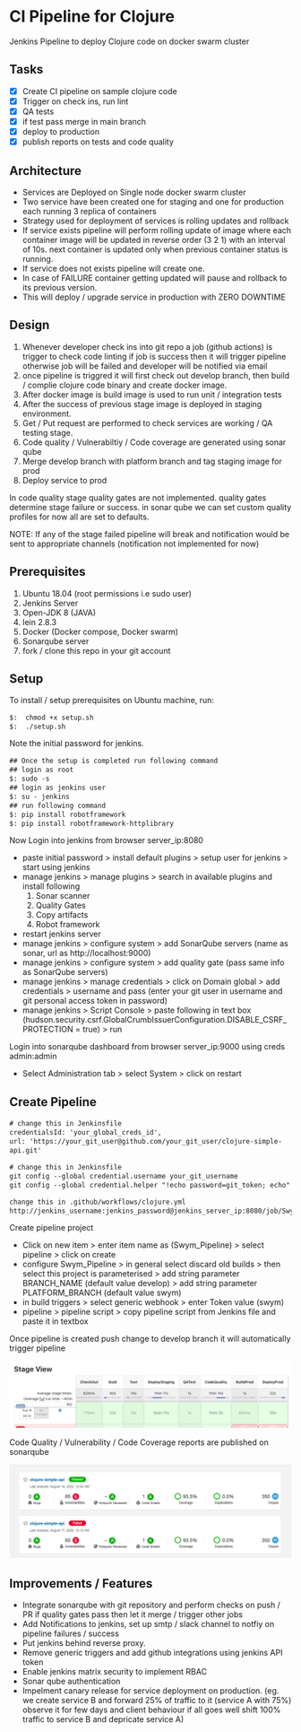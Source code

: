 # CI Pipeline for Clojure

Jenkins Pipeline to deploy Clojure code on docker swarm cluster

## Tasks
  - [x] Create CI pipeline on sample clojure code
  - [x] Trigger on check ins, run lint 
  - [x] QA tests
  - [x] if test pass merge in main branch
  - [x] deploy to production
  - [x] publish reports on tests and code quality

## Architecture

* Services are Deployed on Single node docker swarm cluster
* Two service have been created one for staging and one for production each running 3 replica of containers
* Strategy used for deployment of services is rolling updates and rollback
* If service exists pipeline will perform rolling update of image where each container image will be updated in reverse order (3 2 1) with an interval of 10s. next container is updated only when previous container status is running.
* If service does not exists pipeline will create one.
* In case of FAILURE container getting updated will pause and rollback to its previous version. 
* This will deploy / upgrade service in production with ZERO DOWNTIME 

## Design

1.  Whenever developer check ins into git repo a job (github actions) is trigger to check code linting if job is success then it will trigger pipeline otherwise job will be failed and developer will be notified via email
2.  once pipeline is triggred it will first check out develop branch, then build / complie clojure code binary and create docker image.
3.  After docker image is build image is used to run unit / integration tests
4.  After the success of previous stage image is deployed in staging environment.
5.  Get / Put request are performed to check services are working / QA testing stage.
6.  Code quality / Vulnerabiltiy / Code coverage are generated using sonar qube 
7.  Merge develop branch with platform branch and tag staging image for prod
8.  Deploy service to prod

In code quality stage quality gates are not implemented. quality gates determine stage failure or success. in sonar qube we can set custom quality profiles for now all are set to defaults.

NOTE: If any of the stage failed pipeline will break and notification would be sent to appropriate channels (notification not implemented for now)

## Prerequisites

  1. Ubuntu 18.04 (root permissions i.e sudo user)
  2. Jenkins Server
  3. Open-JDK 8 (JAVA)
  4. lein 2.8.3
  5. Docker (Docker compose, Docker swarm)
  6. Sonarqube server
  7. fork / clone this repo in your git account

## Setup
To install / setup prerequisites on Ubuntu machine, run:

```
$:  chmod +x setup.sh
$:  ./setup.sh

```
Note the initial password for jenkins.

```
## Once the setup is completed run following command
## login as root
$: sudo -s
## login as jenkins user
$: su - jenkins
## run following command
$: pip install robotframework
$: pip install robotframework-httplibrary
```

Now Login into jenkins from browser server_ip:8080
  * paste initial password > install default plugins > setup user for jenkins > start using jenkins
  * manage jenkins > manage plugins > search in available plugins and install following
    1.  Sonar scanner
    2.  Quality Gates
    3.  Copy artifacts
    4.  Robot framework
  * restart jenkins server
  * manage jenkins > configure system > add SonarQube servers (name as sonar, url as http://localhost:9000)
  * manage jenkins > configure system > add quality gate (pass same info as SonarQube servers)
  * manage jenkins > manage credentials > click on Domain global > add credentials > username and pass (enter your git user in username and git personal access token in password) 
  * manage jenkins > Script Console > paste following in text box (hudson.security.csrf.GlobalCrumbIssuerConfiguration.DISABLE_CSRF_PROTECTION = true) > run

Login into sonarqube dashboard from browser server_ip:9000 using creds admin:admin
  * Select Administration tab > select System > click on restart

## Create Pipeline

```
# change this in Jenkinsfile
credentialsId: 'your_global_creds_id',
url: 'https://your_git_user@github.com/your_git_user/clojure-simple-api.git'
```

```
# change this in Jenkinsfile
git config --global credential.username your_git_username
git config --global credential.helper "!echo password=git_token; echo"
```

```
change this in .github/workflows/clojure.yml
http://jenkins_username:jenkins_password@jenkins_server_ip:8080/job/Swym_Pipeline/
```

Create pipeline project

* Click on new item > enter item name as (Swym_Pipeline) > select pipeline > click on create
* configure Swym_Pipeline > in general select discard old builds > then select this project is parameterised > add string parameter BRANCH_NAME (default value develop) > add string parameter PLATFORM_BRANCH (default value swym)
* in build triggers > select generic webhook > enter Token value (swym)
* pipeline > pipeline script > copy pipeline script from Jenkins file and paste it in textbox

Once pipeline is created push change to develop branch it will automatically trigger pipeline

![pipeline jenkins](pipeline.png)

Code Quality / Vulnerability / Code Coverage reports are published on sonarqube

![sonar qube](sonar.png)



## Improvements / Features

* Integrate sonarqube with git repository and perform checks on push / PR if quality gates pass then let it merge / trigger other jobs
* Add Notifications to jenkins, set up smtp / slack channel to notfiy on pipeline failures / success
* Put jenkins behind reverse proxy.
* Remove generic triggers and add github integrations using jenkins API token
* Enable jenkins matrix security to implement RBAC
* Sonar qube authentication
* Impelment canary release for service deployment on production. (eg. we create service B and forward 25% of traffic to it (service A with 75%) observe it for few days and client behaviour if all goes well shift 100% traffic to service B and depricate service A)